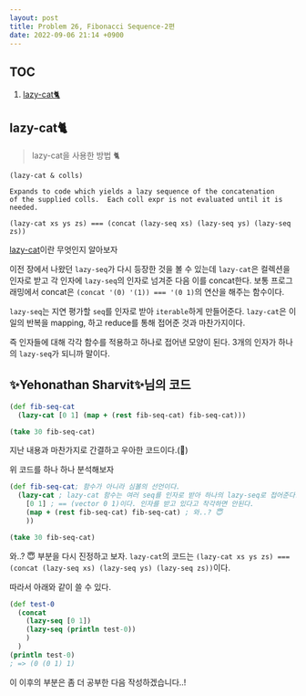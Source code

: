```yaml
---
layout: post
title: Problem 26, Fibonacci Sequence-2편
date: 2022-09-06 21:14 +0900
---
```


TOC
---
1. [lazy-cat🐈](#lazy-cat)


## lazy-cat🐈
> lazy-cat을 사용한 방법 🐈

```text
(lazy-cat & colls)

Expands to code which yields a lazy sequence of the concatenation
of the supplied colls.  Each coll expr is not evaluated until it is
needed. 

(lazy-cat xs ys zs) === (concat (lazy-seq xs) (lazy-seq ys) (lazy-seq zs))
```
[lazy-cat](https://clojuredocs.org/clojure.core/lazy-cat)이란 무엇인지 알아보자

이전 장에서 나왔던 `lazy-seq`가 다시 등장한 것을 볼 수 있는데
`lazy-cat`은 컬렉션을 인자로 받고 각 인자에 `lazy-seq`의 인자로 넘겨준 다음 이를 concat한다.
보통 프로그래밍에서 concat은 `(concat '(0) '(1)) === '(0 1)`의 연산을 해주는 함수이다.

`lazy-seq`는 지연 평가할 `seq`를 인자로 받아 `iterable`하게 만들어준다. `lazy-cat`은 이 일의 반복을
mapping, 하고 reduce를 통해 접어준 것과 마찬가지이다.

즉 인자들에 대해 각각 함수를 적용하고 하나로 접어낸 모양이 된다. 3개의 인자가 하나의 `lazy-seq`가 되니까 말이다.


✨Yehonathan Sharvit✨님의 코드
---
```clojure
(def fib-seq-cat
  (lazy-cat [0 1] (map + (rest fib-seq-cat) fib-seq-cat)))

(take 30 fib-seq-cat)
```
지난 내용과 마찬가지로 간결하고 우아한 코드이다.(🥲)

위 코드를 하나 하나 분석해보자
```clojure
(def fib-seq-cat; 함수가 아니라 심볼의 선언이다.
  (lazy-cat ; lazy-cat 함수는 여러 seq를 인자로 받아 하나의 lazy-seq로 접어준다.
    [0 1] ; == (vector 0 1)이다. 인자를 받고 있다고 착각하면 안된다.
    (map + (rest fib-seq-cat) fib-seq-cat) ; 와..? 😇
    )) 

(take 30 fib-seq-cat)
```

와..? 😇 부분을 다시 진정하고 보자.
`lazy-cat`의 코드는 `(lazy-cat xs ys zs) === (concat (lazy-seq xs) (lazy-seq ys) (lazy-seq zs))`이다.

따라서 아래와 같이 쓸 수 있다.

```clojure
(def test-0
  (concat
    (lazy-seq [0 1])
    (lazy-seq (println test-0))
    )
  )
(println test-0)
; => (0 (0 1) 1)
```
이 이후의 부분은 좀 더 공부한 다음 작성하겠습니다..!

[//]: # (오.. 뭔가 느낌이 슬슬 오는 것 같다. lazy는 iterable한 값으로 만들어준다는 것을 머리에 넣고 생각해보면)

[//]: # ()
[//]: # (test-0을 호출하면 )

[//]: # (1. 가장 처음 yield 되는 것은 0이다.)

[//]: # (2. 그 다음 sequence는 1을 호출하는 것이 아닌 수직으로 내려가 `&#40;println test-0&#41;` 함수를 호출한다.)

[//]: # (3. 그렇다면 test-0은 무엇일까? `&#40;0 1&#41;`이다.)

[//]: # (4. 그 다음은 다시 위에서 아래로 `&#40;lazy-seq [0 1]&#41;`에서 끝내지 못한 1을 yield한다.)













